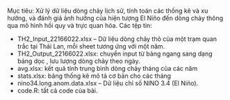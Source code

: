 Mục tiêu: 
Xử lý dữ liệu dòng chảy lịch sử, tính toán các thống kê và xu hướng, và đánh giá ảnh hưởng của hiện tượng El Niño đến dòng chảy thông qua mô hình hồi quy và trực quan hóa.
Các tệp tin:
- TH2_Input_22166022.xlsx – Dữ liệu dòng chảy thô của một trạm quan trắc tại Thái Lan, mỗi sheet tương ứng với một năm.
- TH2_Output_22166022.xlsx: chuyển input từ bảng ngang sang dạng bảng dọc , lưu lượng dòng chảy theo ngày.
- avg.xlsx: kết quả tính trung bình dòng chảy tháng của các năm
- stats.xlsx: bảng thống kê mô tả cơ bản cho các tháng 
- nino34.long.anom.data.xlsx – Dữ liệu chỉ số NINO 3.4 (El Niño).
- code.R: tất cả code của bài.
  

